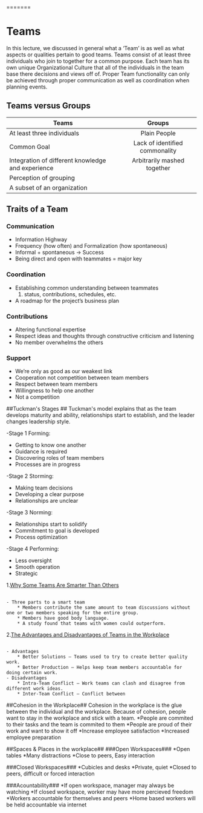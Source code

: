 

=======
# Teams #
In this lecture, we discussed in general what a ‘Team’ is as well as what aspects or qualities pertain to good teams. Teams consist of at least three individuals who join to together for a common purpose. Each team has its own unique Organizational Culture that all of the individuals in the team base there decisions and views off of. Proper Team functionality can only be achieved through proper communication as well as coordination when planning events.

## Teams versus Groups ##

| Teams                                 |Groups         |
| -------------                         |:-------------:|
|At least three individuals              | Plain People|
|Common Goal                            | Lack of identified commonality|
|Integration of different knowledge and experience| Arbitrarily mashed together|
|Perception of grouping                 ||
|A subset of an organization                 ||

## Traits of a Team ##

### Communication ###
* Information Highway
* Frequency (how often) and Formalization (how spontaneous)
* Informal + spontaneous -> Success
* Being direct and open with teammates = major key

### Coordination ###
* Establishing common understanding between teammates  
	1. status, contributions, schedules, etc.
* A roadmap for the project’s business plan 

### Contributions ###
* Altering functional expertise
* Respect ideas and thoughts through constructive criticism and listening
* No member overwhelms the others 

### Support ###
* We’re only as good as our weakest link
* Cooperation not competition between team members 
* Respect between team members 
* Willingness to help one another
* Not a competition

##Tuckman's Stages ##
Tuckman's model explains that as the team develops maturity and ability,
relationships start to establish, and the leader changes leadership style. 

-Stage 1 Forming:
* Getting to know one another
* Guidance is required 
* Discovering roles of team members
* Processes are in progress

-Stage 2 Storming:
* Making team decisions 
* Developing a clear purpose
* Relationships are unclear

-Stage 3 Norming:
* Relationships start to solidify
* Commitment to goal is developed 
* Process optimization

-Stage 4 Performing:
* Less oversight 
* Smooth operation
* Strategic

1.[Why Some Teams Are Smarter Than Others](https://www.nytimes.com/2015/01/18/opinion/sunday/why-some-teams-are-smarter-than-others.html)
## ##	- Three parts to a smart team		* Members contribute the same amount to team discussions without one or two members speaking for the entire group.		* Members have good body language.		* A study found that teams with women could outperform.2.[The Advantages and Disadvantages of Teams in the Workplace](http://smallbusiness.chron.com/advantages-disadvantages-teams-workplace-21669.html)
## ##	- Advantages		* Better Solutions – Teams used to try to create better quality work.		* Better Production – Helps keep team members accountable for doing certain work.	- Disadvantages		* Intra-Team Conflict – Work teams can clash and disagree from different work ideas.		* Inter-Team Conflict – Conflict between

		
##Cohesion in the Workplace##
Cohesion in the workplace is the glue between the individual and the workplace. Because of cohesion, people want to stay in the workplace and stick with a team.
*People are commited to their tasks and the team is commited to them
*People are proud of their work and want to show it off
*Increase employee satisfaction
*Increased employee preparation

##Spaces & Places in the workplace##
###Open Workspaces###
*Open tables 
*Many distractions
*Close to peers, Easy interaction

###Closed Workspaces###
*Cubicles and desks
*Private, quiet
*Closed to peers, difficult or forced interaction
 
###Acountability###
*If open workspace, manager may always be watching
*If closed workspace, worker may have more percieved freedom
*Workers accountable for themselves and peers
*Home based workers will be held accountable via internet
